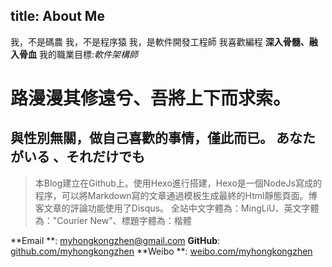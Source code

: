 title: About Me 
---

我，不是碼農
我，不是程序猿
我，是軟件開發工程師
我喜歡編程 **深入骨髓、融入骨血**
我的職業目標:_軟件架構師_
# 路漫漫其修遠兮、吾將上下而求索。

與性別無關，做自己喜歡的事情，僅此而已。
**あなたがいる 、それだけでも** 
-----------------------------------------------------------------------------------------------------------------
> 本Blog建立在Github上。使用Hexo進行搭建，Hexo是一個NodeJs寫成的程序，可以將Markdown寫的文章通過模板生成最終的Html靜態頁面。博客文章的評論功能使用了Disqus。
> 全站中文字體為：MingLiU、英文字體為："Courier New"、標題字體為：楷體

**Email **: myhongkongzhen@gmail.com 
**GitHub**: [github.com/myhongkongzhen](https://github.com/myhongkongzhen)
**Weibo **: [weibo.com/myhongkongzhen](http://www.weibo.com/myhongkongzhen)  
